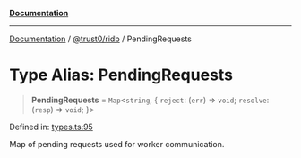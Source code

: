 [**Documentation**](../../../README.md)

***

[Documentation](../../../README.md) / [@trust0/ridb](../README.md) / PendingRequests

# Type Alias: PendingRequests

> **PendingRequests** = `Map`\<`string`, \{ `reject`: (`err`) => `void`; `resolve`: (`resp`) => `void`; \}\>

Defined in: [types.ts:95](https://github.com/trust0-project/RIDB/blob/03ec8397ac4b0e587e94b0dd24d9e2743c4513f0/packages/ridb/src/types.ts#L95)

Map of pending requests used for worker communication.
